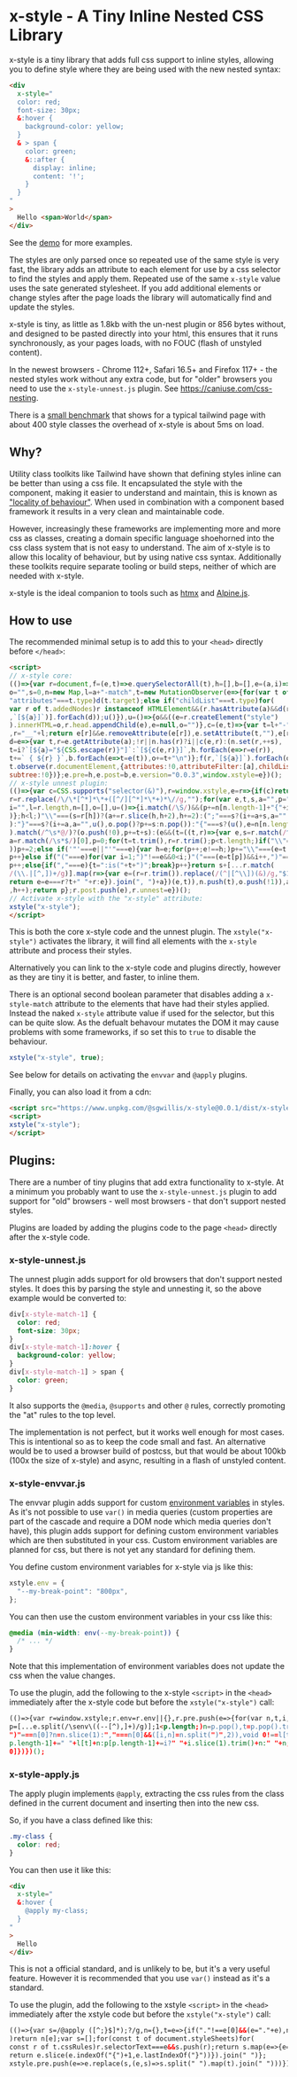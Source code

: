 # x-style - A Tiny Inline Nested CSS Library

x-style is a tiny library that adds full css support to inline styles, allowing you to
define style where they are being used with the new nested syntax:

```html
<div
  x-style="
  color: red;
  font-size: 30px;
  &:hover {
    background-color: yellow;
  }
  & > span {
    color: green;
    &::after {
      display: inline;
      content: '!';
    }
  }
"
>
  Hello <span>World</span>
</div>
```

See the [demo](http://samwillis.co.uk/x-style/) for more examples.

The styles are only parsed once so repeated use of the same style is very fast, the
library adds an attribute to each element for use by a css selector to find the
styles and apply them. Repeated use of the same `x-style` value uses the sate generated
stylesheet. If you add additional elements or change styles after the page 
loads the library will automatically find and update the styles.

x-style is tiny, as little as 1.8kb with the un-nest plugin or 856 bytes without,
and designed to be pasted directly into your html, this ensures that it runs 
synchronously, as your pages loads, with no FOUC (flash of unstyled content).

In the newest browsers - Chrome 112+, Safari 16.5+ and Firefox 117+ - the nested styles work
without any extra code, but for "older" browsers you need to use the `x-style-unnest.js`
plugin. See https://caniuse.com/css-nesting.

There is a [small benchmark](http://samwillis.co.uk/x-style/benchmark/run.html) that shows 
for a typical tailwind page with about 400 style classes the overhead of x-style is about 
5ms on load.

## Why?

Utility class toolkits like Tailwind have shown that defining styles inline can be
better than using a css file. It encapsulated the style with the component, making it 
easier to understand and maintain, this is known as 
["locality of behaviour"](https://htmx.org/essays/locality-of-behaviour/). 
When used in combination with a component based framework it results in a very clean 
and maintainable code.

However, increasingly these frameworks are implementing more and more css as classes, 
creating a domain specific language shoehorned into the css class system that is not 
easy to understand. The aim of x-style is to allow this locality of behaviour, but by 
using native css syntax. Additionally these toolkits require separate tooling or build 
steps, neither of which are needed with x-style.

x-style is the ideal companion to tools such as [htmx](http://htmx.org) and 
[Alpine.js](http://alpinejs.dev).

## How to use

The recommended minimal setup is to add this to your `<head>` directly before `</head>`:

```html
<script>
// x-style core:
(()=>{var r=document,f=(e,t)=>e.querySelectorAll(t),h=[],b=[],e=(a,i)=>{var e,
o="",s=0,n=new Map,l=a+"-match",t=new MutationObserver(e=>{for(var t of e)if(
"attributes"===t.type)d(t.target);else if("childList"===t.type)for(
var r of t.addedNodes)r instanceof HTMLElement&&(r.hasAttribute(a)&&d(r),[...f(r
,`[${a}]`)].forEach(d));u()}),u=()=>{o&&((e=r.createElement("style")
).innerHTML=o,r.head.appendChild(e),e=null,o="")},c=(e,t)=>{var t=l+"-"+n.get(t)
,r="__"+l;return e[r]&&e.removeAttribute(e[r]),e.setAttribute(t,""),e[r]=t},
d=e=>{var t,r=e.getAttribute(a);!r||n.has(r)?i||c(e,r):(n.set(r,++s),
t=i?`[${a}="${CSS.escape(r)}"]`:`[${c(e,r)}]`,h.forEach(e=>r=e(r)),
t+=` { ${r} }`,b.forEach(e=>t=e(t)),o+=t+"\n")};f(r,`[${a}]`).forEach(d),u(),
t.observe(r.documentElement,{attributes:!0,attributeFilter:[a],childList:!0,
subtree:!0})};e.pre=h,e.post=b,e.version="0.0.3",window.xstyle=e})();
// x-style unnest plugin:
(()=>{var c=CSS.supports("selector(&)"),r=window.xstyle,e=r=>{if(c)return r;
r=r.replace(/\/\*[^*]*\*+([^/][^*]*\*+)*\//g,"");for(var e,t,s,a="",p="",h=0,
i="",l=r.length,n=[],o=[],u=()=>{i.match(/\S/)&&(p+=n[n.length-1]+"{"+i+"}",i=""
)};h<l;)"\\"===(s=r[h])?(a+=r.slice(h,h+2),h+=2):(";"===s?(i+=a+s,a=""
):"}"===s?(i+=a,a="",u(),o.pop()?p+=s:n.pop()):"{"===s?(u(),e=n[n.length-1],(t=a
).match(/^\s*@/)?(o.push(!0),p+=t+s):(e&&(t=((t,r)=>{var e,s=r.match(/^\s*/)[0],
a=r.match(/\s*$/)[0],p=0;for(t=t.trim(),r=r.trim();p<t.length;)if("\\"===(e=t[p]
))p+=2;else if('"'===e||"'"===e){var h=e;for(p++;e!==h;)p+="\\"===(e=t[p])?2:1;
p++}else if("("===e)for(var i=1;")"!==e&&0<i;)"("===(e=t[p])&&i++,")"===e&&i--,
p++;else{if(","===e){t=":is("+t+")";break}p++}return s+[...r.match(
/(\\.|[^,])+/g)].map(r=>{var e=(r=r.trim()).replace(/(^|[^\\])(&)/g,"$1"+t);
return e=e===r?t+" "+r:e}).join(", ")+a})(e,t)),n.push(t),o.push(!1)),a=""):a+=s
,h++);return p};r.post.push(e),r.unnest=e})();
// Activate x-style with the "x-style" attribute:
xstyle("x-style");
</script>
```

This is both the core x-style code and the unnest plugin. The `xstyle("x-style")`
activates the library, it will find all elements with the `x-style` attribute and
process their styles.

Alternatively you can link to the x-style code and plugins directly, however as they are
tiny it is better, and faster, to inline them.

There is an optional second boolean parameter that disables adding a `x-style-match` 
attribute to the elements that have had their styles applied. Instead the naked 
`x-style` attribute value if used for the selector, but this can be quite slow. As the 
defualt behavour mutates the DOM it may cause problems with some frameworks, if so set 
this to `true` to disable the behaviour.

```js
xstyle("x-style", true);
```

See below for details on activating the `envvar` and `@apply` plugins.

Finally, you can also load it from a cdn:

```html
<script src="https://www.unpkg.com/@sgwillis/x-style@0.0.1/dist/x-style-all.min.js"></script>
<script>
xstyle("x-style");
</script>
```

## Plugins:

There are a number of tiny plugins that add extra functionality to x-style. At a minimum
you probably want to use the `x-style-unnest.js` plugin to add support for "old"
browsers - well most browsers - that don't support nested styles.

Plugins are loaded by adding the plugins code to the page `<head>` directly after the
x-style code.

### x-style-unnest.js

The unnest plugin adds support for old browsers that don't support nested styles. It 
does this by parsing the style and unnesting it, so the above example would be 
converted to:

```css
div[x-style-match-1] {
  color: red;
  font-size: 30px;
}
div[x-style-match-1]:hover {
  background-color: yellow;
}
div[x-style-match-1] > span {
  color: green;
}
```

It also supports the `@media`, `@supports` and other `@` rules, correctly promoting
the "at" rules to the top level.

The implementation is not perfect, but it works well enough for most cases. This is
intentional so as to keep the code small and fast. An alternative would be to used
a browser build of postcss, but that would be about 100kb (100x the size of x-style) 
and async, resulting in a flash of unstyled content.

### x-style-envvar.js

The envvar plugin adds support for custom 
[environment variables](https://developer.mozilla.org/en-US/docs/Web/CSS/env)
in styles. As it's not possible to use `var()` in media queries (custom properties are 
part of the cascade and require a DOM node which media queries don't have), this plugin 
adds support for defining custom environment variables which are then substituted in 
your css. Custom environment variables are planned for css, but there is not yet any 
standard for defining them.

You define custom environment variables for x-style via js like this:

```js
xstyle.env = {
  "--my-break-point": "800px",
};
```

You can then use the custom environment variables in your css like this:

```css
@media (min-width: env(--my-break-point)) {
  /* ... */
}
```

Note that this implementation of environment variables does not update the css when the
value changes.

To use the plugin, add the following to the x-style `<script>` in the `<head>`
immediately after the x-style code but before the `xstyle("x-style")` call:

```html
(()=>{var r=window.xstyle;r.env=r.env||{},r.pre.push(e=>{for(var n,t,i,l=r.env,
p=[...e.split(/\senv\((--[^),]+)/g)];1<p.length;)n=p.pop(),t=p.pop().trim(),
")"===n[0]?n=n.slice(1):","===n[0]&&([i,n]=n.split(")",2)),void 0!==l[t]?p[
p.length-1]+=" "+l[t]+n:p[p.length-1]+=i?" "+i.slice(1).trim()+n:" "+n;return p[
0]})})();
```

### x-style-apply.js

The apply plugin implements `@apply`, extracting the css rules from the class defined in
the current document and inserting then into the new css.

So, if you have a class defined like this:

```css
.my-class {
  color: red;
}
```

You can then use it like this:

```html
<div
  x-style="
  &:hover {
    @apply my-class;
  }
"
>
  Hello
</div>
```

This is not a official standard, and is unlikely to be, but it's a very useful feature. 
However it is recommended that you use `var()` instead as it's a standard.

To use the plugin, add the following to the xstyle `<script>` in the `<head>`
immediately after the xstyle code but before the `xstyle("x-style")` call:

```html
(()=>{var s=/@apply ([^;}$]*);?/g,n={},t=e=>{if("."!==e[0]&&(e="."+e),n[e]
)return n[e];var s=[];for(const t of document.styleSheets)for(
const r of t.cssRules)r.selectorText===e&&s.push(r);return s.map(e=>{e=e.cssText
return e.slice(e.indexOf("{")+1,e.lastIndexOf("}"))}).join(" ")};
xstyle.pre.push(e=>e.replace(s,(e,s)=>s.split(" ").map(t).join(" ")))})();
```
